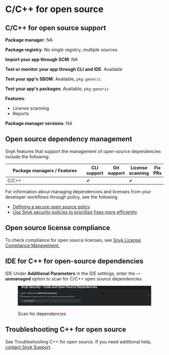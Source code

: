 # C/C++ for open source

## C/C++ for open source support

**Package manager**: NA

**Package registry**: No single registry, multiple sources

**Import your app through SCM**: NA

**Test or monitor your app through CLI and IDE**: Available

**Test your app's SBOM**: Available, `pkg:generic`

**Test your app's packages**: Available, `pkg:generic`

**Features**:

* License scanning
* Reports

**Package manager versions**: NA

## Open source dependency management

Snyk features that support the management of open-source dependencies include the following:

<table><thead><tr><th width="267">Package managers / Features</th><th>CLI support</th><th>Git support</th><th>License scanning</th><th>Fix PRs</th></tr></thead><tbody><tr><td>C/C++</td><td>✔︎</td><td></td><td>✔︎</td><td></td></tr></tbody></table>

For information about managing dependencies and licenses from your developer workflows through policy, see the following

* [Defining a secure open source policy](https://snyk.io/series/open-source-security/open-source-policy/)
* [Use Snyk security policies to prioritize fixes more efficiently](https://snyk.io/blog/snyk-security-policies/)

## Open source license compliance

To check compliance for open source licenses, see [Snyk License Compliance Management.](../../scan-with-snyk/snyk-open-source/scan-open-source-libraries-and-licenses/snyk-license-compliance-management.md)

## IDE for C++ for open-source dependencies

IDE Under **Additional Parameters** in the IDE settings, enter the **--unmanaged** option to scan for C/C++ open source dependencies.

<figure><img src="../../.gitbook/assets/Screenshot 2023-08-04 at 12.18.01.png" alt="Scan for dependencies"><figcaption><p>Scan for dependencies</p></figcaption></figure>

## Troubleshooting C++ for open source

See Troubleshooting C++ for open source. If you need additional help, [contact Snyk Support](https://support.snyk.io/hc/en-us).
